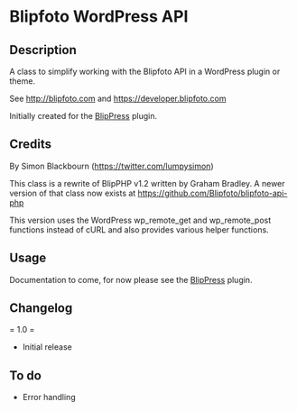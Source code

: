 # Blipfoto WordPress API

## Description

A class to simplify working with the Blipfoto API in a WordPress plugin or theme.

See http://blipfoto.com and https://developer.blipfoto.com

Initially created for the [BlipPress](http://wordpress.org/plugins/blippress/) plugin.

## Credits

By Simon Blackbourn (https://twitter.com/lumpysimon)

This class is a rewrite of BlipPHP v1.2 written by Graham Bradley. A newer version of that class now exists at https://github.com/Blipfoto/blipfoto-api-php

This version uses the WordPress wp_remote_get and wp_remote_post functions instead of cURL and also provides various helper functions.

## Usage

Documentation to come, for now please see the [BlipPress](http://wordpress.org/plugins/blippress/) plugin.

## Changelog

= 1.0 =
* Initial release

## To do

* Error handling